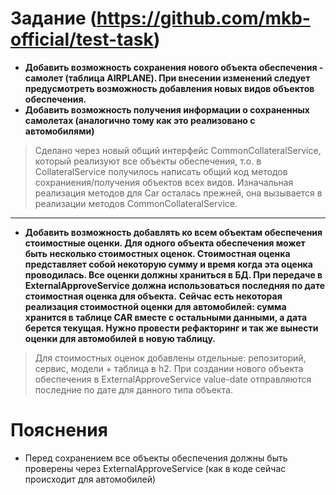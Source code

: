 # Задание (<https://github.com/mkb-official/test-task>)
*	**Добавить возможность сохранения нового объекта обеспечения - самолет (таблица AIRPLANE). При внесении изменений следует предусмотреть возможность добавления новых видов объектов обеспечения.**
*	**Добавить возможность получения информации о сохраненных самолетах (аналогично тому как это реализовано с автомобилями)**

>Cделано через новый общий интерфейс CommonCollateralService, который реализуют все объекты обеспечения, т.о. в CollateralService получилось написать общий код методов сохраниения/получения объектов всех видов. Изначальная реализация методов для Сar осталась прежней, она вызывается в реализации методов CommonCollateralService.

***
*	**Добавить возможность добавлять ко всем объектам обеспечения стоимостные оценки. Для одного объекта обеспечения может быть несколько стоимостных оценок. Стоимостная оценка представляет собой некоторую сумму и время когда эта оценка проводилась. Все оценки должны храниться в БД. При передаче в ExternalApproveService должна использоваться последняя по дате стоимостная оценка для объекта.**
**Сейчас есть некоторая реализация стоимостной оценки для автомобилей: сумма хранится в таблице CAR вместе с остальными данными, а дата берется текущая. Нужно провести рефакторинг и так же вынести оценки для автомобилей в новую таблицу.**

> Для стоимостных оценок добавлены отдельные: репозиторий, сервис, модели + таблица в h2. При создании нового объекта обеспечения в ExternalApproveService value-date отправляются последние по дате для данного типа объекта.

# Пояснения
*	Перед сохранением все объекты обеспечения должны быть проверены через ExternalApproveService (как в коде сейчас происходит для автомобилей)
